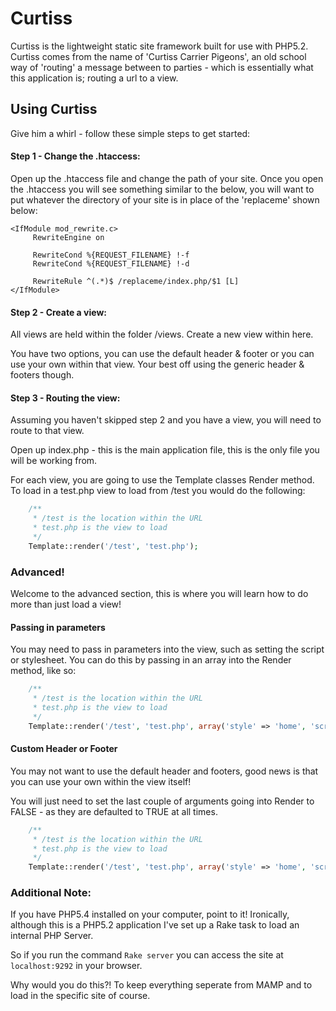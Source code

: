 # Curtiss
Curtiss is the lightweight static site framework built for use with PHP5.2. Curtiss comes from the name of 'Curtiss Carrier Pigeons', an old school way of 'routing' a message between to parties - which is essentially what this application is; routing a url to a view.

## Using Curtiss
Give him a whirl - follow these simple steps to get started:

#### Step 1 - Change the .htaccess:
Open up the .htaccess file and change the path of your site. Once you open the .htaccess you will see something similar to the below, you will want to put whatever the directory of your site is in place of the 'replaceme' shown below:
```code
<IfModule mod_rewrite.c>
     RewriteEngine on

     RewriteCond %{REQUEST_FILENAME} !-f
     RewriteCond %{REQUEST_FILENAME} !-d

     RewriteRule ^(.*)$ /replaceme/index.php/$1 [L]
</IfModule>
```

#### Step 2 - Create a view:
All views are held within the folder /views. Create a new view within here.

You have two options, you can use the default header &amp; footer or you can use your own within that view. Your best off using the generic header &amp; footers though.

#### Step 3 - Routing the view:

Assuming you haven't skipped step 2 and you have a view, you will need to route to that view.

Open up index.php - this is the main application file, this is the only file you will be working from.

For each view, you are going to use the Template classes Render method. To load in a test.php view to load from /test you would do the following:

```php
    /**
     * /test is the location within the URL
     * test.php is the view to load
     */
    Template::render('/test', 'test.php');
```

### Advanced!

Welcome to the advanced section, this is where you will learn how to do more than just load a view!

#### Passing in parameters
You may need to pass in parameters into the view, such as setting the script or stylesheet. You can do this by passing in an array into the Render method, like so:

```php
    /**
     * /test is the location within the URL
     * test.php is the view to load
     */
    Template::render('/test', 'test.php', array('style' => 'home', 'script' => 'main'));
```

#### Custom Header or Footer

You may not want to use the default header and footers, good news is that you can use your own within the view itself!

You will just need to set the last couple of arguments going into Render to FALSE - as they are defaulted to TRUE at all times.

```php
    /**
     * /test is the location within the URL
     * test.php is the view to load
     */
    Template::render('/test', 'test.php', array('style' => 'home', 'script' => 'main'), false, false);
```

### Additional Note:

If you have PHP5.4 installed on your computer, point to it! Ironically, although this is a PHP5.2 application I've set up a Rake task to load an internal PHP Server.

So if you run the command `Rake server` you can access the site at `localhost:9292` in your browser.

Why would you do this?! To keep everything seperate from MAMP and to load in the specific site of course.

